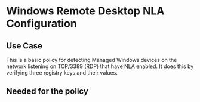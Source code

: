 # Windows Remote Desktop NLA Configuration


## Use Case

This is a basic policy for detecting Managed Windows devices on the network listening on TCP/3389 (RDP) that have NLA enabled. It does this by verifying three registry keys and their values.

## Needed for the policy